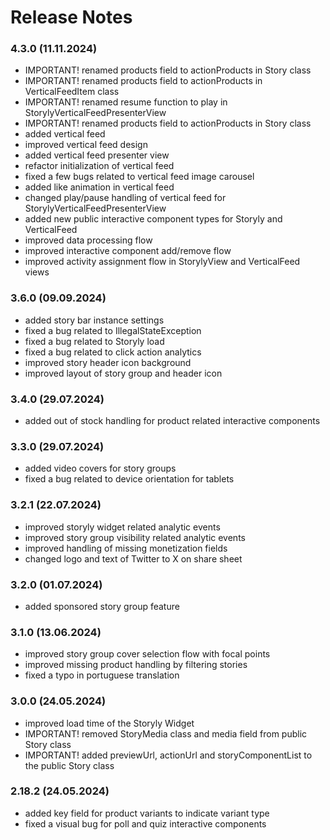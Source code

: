 # Release Notes

### 4.3.0 (11.11.2024)
* IMPORTANT! renamed products field to actionProducts in Story class
* IMPORTANT! renamed products field to actionProducts in VerticalFeedItem class
* IMPORTANT! renamed resume function to play in StorylyVerticalFeedPresenterView
* IMPORTANT! renamed products field to actionProducts in Story class
* added vertical feed
* improved vertical feed design
* added vertical feed presenter view
* refactor initialization of vertical feed
* fixed a few bugs related to vertical feed image carousel
* added like animation in vertical feed
* changed play/pause handling of vertical feed for StorylyVerticalFeedPresenterView
* added new public interactive component types for Storyly and VerticalFeed
* improved data processing flow
* improved interactive component add/remove flow
* improved activity assignment flow in StorylyView and VerticalFeed views

### 3.6.0 (09.09.2024)
* added story bar instance settings
* fixed a bug related to IllegalStateException
* fixed a bug related to Storyly load
* fixed a bug related to click action analytics
* improved story header icon background
* improved layout of story group and header icon

### 3.4.0 (29.07.2024)
* added out of stock handling for product related interactive components

### 3.3.0 (29.07.2024)
* added video covers for story groups
* fixed a bug related to device orientation for tablets

### 3.2.1 (22.07.2024)
* improved storyly widget related analytic events
* improved story group visibility related analytic events
* improved handling of missing monetization fields
* changed logo and text of Twitter to X on share sheet

### 3.2.0 (01.07.2024)
* added sponsored story group feature

### 3.1.0 (13.06.2024)
* improved story group cover selection flow with focal points
* improved missing product handling by filtering stories
* fixed a typo in portuguese translation

### 3.0.0 (24.05.2024)
* improved load time of the Storyly Widget
* IMPORTANT! removed StoryMedia class and media field from public Story class
* IMPORTANT! added previewUrl, actionUrl and storyComponentList to the public Story class

### 2.18.2 (24.05.2024)
* added key field for product variants to indicate variant type
* fixed a visual bug for poll and quiz interactive components

